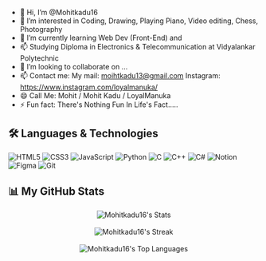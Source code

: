 - 👋 Hi, I’m @Mohitkadu16
- 👀 I’m interested in Coding, Drawing, Playing Piano, Video editing, Chess, Photography 
- 🌱 I’m currently learning Web Dev (Front-End) and
- 📫 Studying Diploma in Electronics & Telecommunication at Vidyalankar Polytechnic
- 💞️ I’m looking to collaborate on ...
- 📫 Contact me: My mail: moihtkadu13@gmail.com Instagram: https://www.instagram.com/loyalmanuka/
- 😄 Call Me: Mohit / Mohit Kadu / LoyalManuka
- ⚡ Fun fact: There's Nothing Fun In Life's Fact.....

## 🛠️ Languages & Technologies

![HTML5](https://img.shields.io/badge/HTML5-E34F26?style=flat-square&logo=html5&logoColor=white) 
![CSS3](https://img.shields.io/badge/CSS3-1572B6?style=flat-square&logo=css3&logoColor=white) 
![JavaScript](https://img.shields.io/badge/JavaScript-F7DF1E?logo=javascript&logoColor=000&style=flat-square)
![Python](https://img.shields.io/badge/Python-3670A0?logo=python&logoColor=ffdd54&style=flat-square)
![C](https://img.shields.io/badge/C-A8B9CC?style=flat-square&logo=c&logoColor=white)
![C++](https://img.shields.io/badge/C++-00599C?style=flat-square&logo=c%2B%2B&logoColor=white)
![C#](https://img.shields.io/badge/C%23-239120?style=flat-square&logo=c-sharp&logoColor=white)
![Notion](https://img.shields.io/badge/Notion-000000?style=flat-square&logo=notion&logoColor=white) 
![Figma](https://img.shields.io/badge/Figma-F24E1E?style=flat-square&logo=figma&logoColor=white)
![Git](https://img.shields.io/badge/Git-F05032?logo=git&logoColor=white&style=flat-square)

## 📊 My GitHub Stats

<div align="center">

  <img src="https://github-readme-stats.vercel.app/api?username=Mohitkadu16&theme=vue-dark&show_icons=true&hide_border=false&count_private=true" alt="Mohitkadu16's Stats" />
  <br><br/>
  
  <img src="https://github-readme-streak-stats.herokuapp.com/?user=Mohitkadu16&theme=vue-dark&hide_border=false" alt="Mohitkadu16's Streak" />
  <br><br/>
  
  <img src="https://github-readme-stats.vercel.app/api/top-langs/?username=Mohitkadu16&theme=vue-dark&show_icons=true&hide_border=false&layout=compact" alt="Mohitkadu16's Top Languages" />

</div>

<!---
Mohitkadu16/Mohitkadu16 is a ✨ special ✨ repository because its `README.md` (this file) appears on your GitHub profile.
You can click the Preview link to take a look at your changes.
--->
